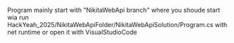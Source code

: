 Program mainly start with "NikitaWebApi branch" where you shoude start  wia run HackYeah_2025/NikitaWebApiFolder/NikitaWebApiSolution/Program.cs with net runtime or open it with VisualStudioCode
